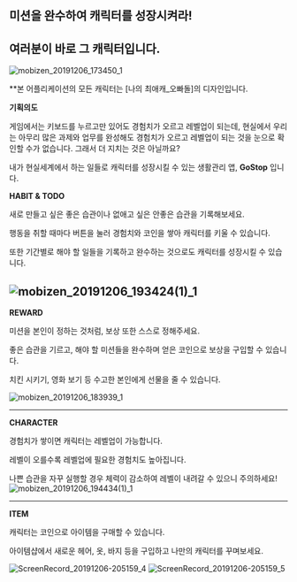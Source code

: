 ## 미션을 완수하여 캐릭터를 성장시켜라!

## 여러분이 바로 그 캐릭터입니다.
![mobizen_20191206_173450_1](https://user-images.githubusercontent.com/48272035/70507073-f9d41600-1b6e-11ea-9c1e-27ecc93e102e.gif)

**본 어플리케이션의 모든 캐릭터는 [나의 최애캐_오빠돌]의 디자인입니다. 

**기획의도**

게임에서는 키보드를 누르고만 있어도 경험치가 오르고 레벨업이 되는데, 현실에서 우리는 아무리 많은 과제와 업무를 완성해도 경험치가 오르고 레벨업이 되는 것을 눈으로 확인할 수가 없습니다. 그래서 더 지치는 것은 아닐까요?  

내가 현실세계에서 하는 일들로 캐릭터를 성장시킬 수 있는 생활관리 앱, **GoStop** 입니다. 

**HABIT & TODO**

새로 만들고 싶은 좋은 습관이나 없애고 싶은 안좋은 습관을 기록해보세요.

행동을 취할 때마다 버튼을 눌러 경험치와 코인을 쌓아 캐릭터를 키울 수 있습니다. 

또한 기간별로 해야 할 일들을 기록하고 완수하는 것으로도 캐릭터를 성장시킬 수 있습니다.

![mobizen_20191206_193424(1)_1](https://user-images.githubusercontent.com/48272035/70508264-7c5dd500-1b71-11ea-905c-a2f58ec9c171.gif)
---

**REWARD**

미션을 본인이 정하는 것처럼, 보상 또한 스스로 정해주세요.

좋은 습관을 기르고, 해야 할 미션들을 완수하며 얻은 코인으로 보상을 구입할 수 있습니다. 

치킨 시키기, 영화 보기 등 수고한 본인에게 선물을 줄 수 있습니다.

![mobizen_20191206_183939_1](https://user-images.githubusercontent.com/48272035/70508267-7c5dd500-1b71-11ea-93b2-3be33a7ddbe2.gif)

---

**CHARACTER**

경험치가 쌓이면 캐릭터는 레벨업이 가능합니다. 

레벨이 오를수록 레벨업에 필요한 경험치도 높아집니다.

나쁜 습관을 자꾸 실행할 경우 체력이 감소하여 레벨이 내려갈 수 있으니 주의하세요!
![mobizen_20191206_194434(1)_1](https://user-images.githubusercontent.com/48272035/70507072-f9d41600-1b6e-11ea-96ba-3379a3ba12f5.gif)


---

**ITEM**

캐릭터는 코인으로 아이템을 구매할 수 있습니다. 

아이템샵에서 새로운 헤어, 옷, 바지 등을 구입하고 나만의 캐릭터를 꾸며보세요.

![ScreenRecord_20191206-205159_4](https://user-images.githubusercontent.com/48272035/70507748-5c79e180-1b70-11ea-9ced-6ef56e9238ea.gif)
![ScreenRecord_20191206-205159_5](https://user-images.githubusercontent.com/48272035/70507749-5c79e180-1b70-11ea-8913-4fa6dff98dce.gif)


